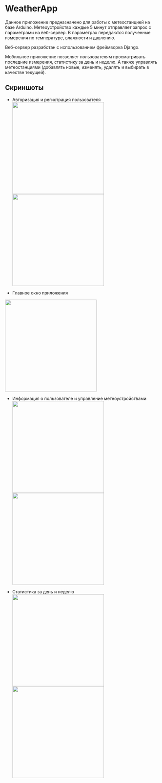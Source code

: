 # WeatherApp
Данное приложение предназначено для работы с метеостанцией на базе Arduino.
Метеоустройство каждые 5 минут отправляет запрос с параметрами на веб-сервер.
В параметрах передаются полученные измерения по температуре, влажности и давлению.

Веб-сервер разработан с использованием фреймворка Django.

Мобильное приложение позволяет пользователям просматривать последние измерения, статистику за день и неделю. 
А также управлять метеостанциями (добавлять новые, изменять, удалять и выбирать в качестве текущей).

## Скриншоты
- Авторизация и регистрация пользователя
<img src="https://user-images.githubusercontent.com/25635870/151649592-d2f3b701-fdbd-43d8-8308-d3b961ada5bd.png" width="300"> <img src="https://user-images.githubusercontent.com/25635870/151649594-66ff1889-7e99-4425-85a3-d65d6dc520a7.png" width="300">

- Главное окно приложения
<img src="https://user-images.githubusercontent.com/25635870/151649602-17321c92-49e2-448c-946b-b1f93f1005c8.png" width="300">

- Информация о пользователе и управление метеоустройствами
<img src="https://user-images.githubusercontent.com/25635870/151649608-d507f91c-9b4c-458f-aff2-59652c7a1218.png" width="300"> <img src="https://user-images.githubusercontent.com/25635870/151649812-3d4843fb-44a3-4bda-b748-80550dabe539.png" width="300">

- Статистика за день и неделю
<img src="https://user-images.githubusercontent.com/25635870/151649624-a19f17d3-1c42-4b08-8631-50c4ce996ac7.png" width="300"> <img src="https://user-images.githubusercontent.com/25635870/151649625-02752ad0-965a-46e2-a9fe-234bf3f4c1b4.png" width="300">
